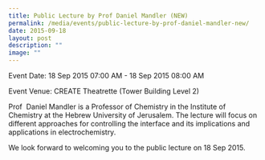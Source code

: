 ```yaml
---
title: Public Lecture by Prof Daniel Mandler (NEW)
permalink: /media/events/public-lecture-by-prof-daniel-mandler-new/
date: 2015-09-18
layout: post
description: ""
image: ""
---
```


Event Date: 18 Sep 2015 07:00 AM - 18 Sep 2015 08:00 AM

Event Venue: CREATE Theatrette (Tower Building Level 2)

Prof  Daniel Mandler is a Professor of Chemistry in the Institute of Chemistry at the Hebrew University of Jerusalem. The lecture will focus on different approaches for controlling the interface and its implications and applications in electrochemistry.

We look forward to welcoming you to the public lecture on 18 Sep 2015.